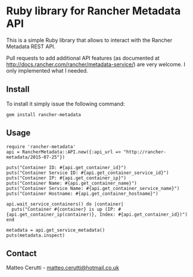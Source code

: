 # Ruby library for Rancher Metadata API
This is a simple Ruby library that allows to interact with the Rancher Metadata REST API.

Pull requests to add additional API features (as documented at http://docs.rancher.com/rancher/metadata-service/) are very welcome. I only implemented what I needed.

## Install
To install it simply issue the following command:

```
gem install rancher-metadata
```

## Usage
```
require 'rancher-metadata'
api = RancherMetadata::API.new({:api_url => "http://rancher-metadata/2015-07-25"})

puts("Container ID: #{api.get_container_id}")
puts("Container Service ID: #{api.get_container_service_id}")
puts("Container IP: #{api.get_container_ip}")
puts("Container Name: #{api.get_container_name}")
puts("Container Service Name: #{api.get_container_service_name}")
puts("Container Hostname: #{api.get_container_hostname}")

api.wait_service_containers() do |container|
  puts("Container #{container} is up (IP: #{api.get_container_ip(container)}, Index: #{api.get_container_id})")
end

metadata = api.get_service_metadata()
puts(metadata.inspect)
```

## Contact
Matteo Cerutti - matteo.cerutti@hotmail.co.uk
